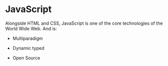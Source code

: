 # JavaScript

Alongside HTML and CSS, JavaScript is one of the core technologies of the World Wide Web. And is:
- Multiparadigm
- Dynamic typed
- Open Source